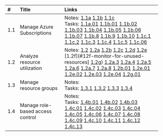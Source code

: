 \# | Title | Links
:--- | :--- | :---
1.1 | Manage Azure Subscriptions  | Notes: [1.1a](#11a-assign-administrator-permissions) [1.1b](11b-configure-cost-center-quotas-and-tagging) [1.1c](11c-configure-azure-subscription-policies) <br/> Tasks: [1.1a.01](#11a01) [1.1b.01](#11b01) [1.1b.02](#11b02) [1.1b.03](#11b03) [1.1b.04](#11b04) [1.1b.05](#11b05) [1.1b.06](#11b06) [1.1b.07](#11b07) [1.1b.8](#11b8) [1.1b.9](#11b9) [1.1b.10](#11b10) [1.1c.1](#11c1) [1.1c.2](#11c2) [1.1c.3](#11c3) [1.1c.4](#11c4) [1.1c.5](#11c5) [1.1c.06](#11c06) 
1.2 | Analyze resource utilization | Notes: [1.2](#12-analyze-resource-utilization) [1.2a](#12a-configure-diagnostic-settings-on-resources) [1.2b](#12b-create-and-test-alerts) [1.2c](#12c-analyze-alerts-across-subscriptions) [1.2d](#12d-analyze-metrics-across-subscriptions) [1.2e](#12e-utilize-log-search-query-functions) [1.2f](#12f-monitor-for-unused-resources] [1.2g](#12g-monitor-and-report-spend)) [1.2a.3](#12a3) [1.2a.4](#12a4) [1.2a.5](#12a5) [1.2a.6](#12a6) [1.2a.7](#12a7) [1.2a.8](#12a8) [1.2b.01](#12b01) [1.2e.01](#12e01) [1.2e.02](#12e02) [1.2e.03](#12e03) [1.2e.04](#12e04) [1.2g.01](#12g01) 
1.3 | Manage resource groups | Notes: <br/>Tasks: [1.3.1](#131) [1.3.2](#132) [1.3.3](#133) [1.3.4](#134) 
1.4 | Manage role-based access control | Notes: <br/>Tasks: [1.4b.01](#14b01) [1.4b.02](#14b02) [1.4b.03](#14b03) [1.4c.01](#14c01) [1.4c.02](#14c02) [1.4c.03](#14c03) [1.4c.04](#14c04) [1.4c.05](#14c05) [1.4c.06](#14c06) [1.4c.07](#14c07) [1.4c.08](#14c08) [1.4c.09](#14c09) [1.4c.10](#14c10) [1.4c.11](#14c11) [1.4c.12](#14c12) [1.4c.13](#14c13)
